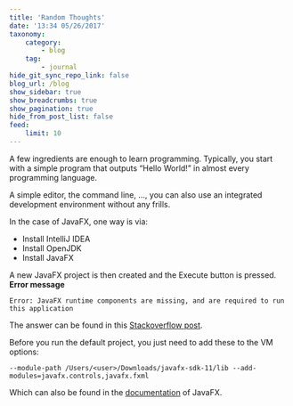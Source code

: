 ```yaml
---
title: 'Random Thoughts'
date: '13:34 05/26/2017'
taxonomy:
    category:
        - blog
    tag:
        - journal
hide_git_sync_repo_link: false
blog_url: /blog
show_sidebar: true
show_breadcrumbs: true
show_pagination: true
hide_from_post_list: false
feed:
    limit: 10
---
```


A few ingredients are enough to learn programming. Typically, you start with a simple program that outputs “Hello World!” in almost every programming language.

A simple editor, the command line, ..., you can also use an integrated development environment without any frills.

In the case of JavaFX, one way is via:
* Install IntelliJ IDEA
* Install OpenJDK
* Install JavaFX

A new JavaFX project is then created and the Execute button is pressed. **Error message**

	Error: JavaFX runtime components are missing, and are required to run this application
    
The answer can be found in this [Stackoverflow post](https://stackoverflow.com/questions/52467561/intellij-cant-recognize-javafx-11-with-openjdk-11).

Before you run the default project, you just need to add these to the VM options:
    
    --module-path /Users/<user>/Downloads/javafx-sdk-11/lib --add-modules=javafx.controls,javafx.fxml

Which can also be found in the [documentation](https://openjfx.io/openjfx-docs/) of JavaFX.